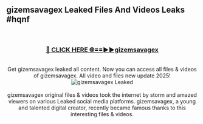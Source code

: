 ## gizemsavagex Leaked Files And Videos Leaks #hqnf
<br>
<div align="center">
<h3><a href="https://watchclip.my.id/gizemsavagex" rel="nofollow">🔴 CLICK HERE 🌐==►►gizemsavagex</a></h3>
<br>
Get gizemsavagex leaked all content. Now you can access all files & videos of gizemsavagex. All video and files new update 2025!
<br>
<a href="https://watchclip.my.id/gizemsavagex" rel="nofollow" data-target="animated-image.originalLink"><img src="https://i.ibb.co.com/WyWwxjT/player-gif2.gif" alt="gizemsavagex Leaked" style="max-width: 100%; display: inline-block;" data-target="animated-image.originalImage"></a>
<br><br>
gizemsavagex original files & videos took the internet by storm and amazed viewers on various Leaked social media platforms. gizemsavagex, a young and talented digital creator, recently became famous thanks to this interesting files & videos.
</div>
<br>